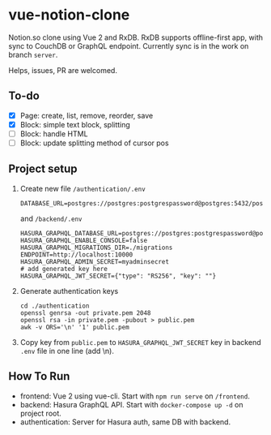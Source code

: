 # vue-notion-clone

Notion.so clone using Vue 2 and RxDB.
RxDB supports offline-first app, with sync to CouchDB or GraphQL endpoint.
Currently sync is in the work on branch `server`.

Helps, issues, PR are welcomed.

## To-do

- [x] Page: create, list, remove, reorder, save
- [x] Block: simple text block, splitting
- [ ] Block: handle HTML
- [ ] Block: update splitting method of cursor pos

## Project setup

1. Create new file `/authentication/.env`
    ```
    DATABASE_URL=postgres://postgres:postgrespassword@postgres:5432/postgres
    ```
    and `/backend/.env`
    ```
    HASURA_GRAPHQL_DATABASE_URL=postgres://postgres:postgrespassword@postgres:5432/postgres
    HASURA_GRAPHQL_ENABLE_CONSOLE=false
    HASURA_GRAPHQL_MIGRATIONS_DIR=./migrations
    ENDPOINT=http://localhost:10000
    HASURA_GRAPHQL_ADMIN_SECRET=myadminsecret
    # add generated key here
    HASURA_GRAPHQL_JWT_SECRET={"type": "RS256", "key": ""}
    ```

2. Generate authentication keys
    ```
    cd ./authentication
    openssl genrsa -out private.pem 2048
    openssl rsa -in private.pem -pubout > public.pem
    awk -v ORS='\n' '1' public.pem
    ```
3. Copy key from `public.pem` to `HASURA_GRAPHQL_JWT_SECRET` key in backend `.env` file in one line (add \n).

## How To Run

- frontend: Vue 2 using vue-cli. Start with `npm run serve` on `/frontend`.
- backend: Hasura GraphQL API. Start with `docker-compose up -d` on project root.
- authentication: Server for Hasura auth, same DB with backend.
